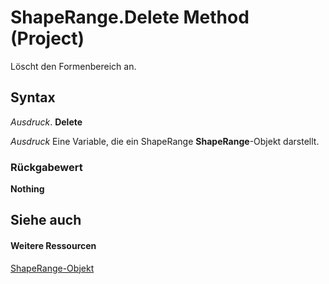 
# ShapeRange.Delete Method (Project)
Löscht den Formenbereich an.

## Syntax

 _Ausdruck_. **Delete**

 _Ausdruck_ Eine Variable, die ein ShapeRange **ShapeRange**-Objekt darstellt.


### Rückgabewert

 **Nothing**


## Siehe auch


#### Weitere Ressourcen


[ShapeRange-Objekt](315031aa-4b8c-424b-26e7-ce15897beb05.md)